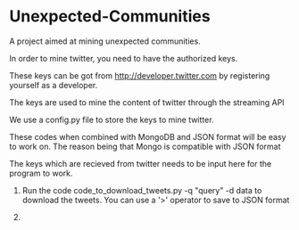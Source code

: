 # Unexpected-Communities
A project aimed at mining unexpected communities.

In order to mine twitter, you need to have the authorized keys.

These keys can be got from http://developer.twitter.com by registering yourself as a developer.

The keys are used to mine the content of twitter through the streaming API

We use a config.py file to store the keys to mine twitter. 

These codes when combined with MongoDB and JSON format will be easy to work on. The reason being that Mongo is compatible with JSON format

The keys which are recieved from twitter needs to be input here for the program to work.

1) Run the code code_to_download_tweets.py -q "query" -d data to download the tweets. You can use a '>' operator to save to JSON format

2)

